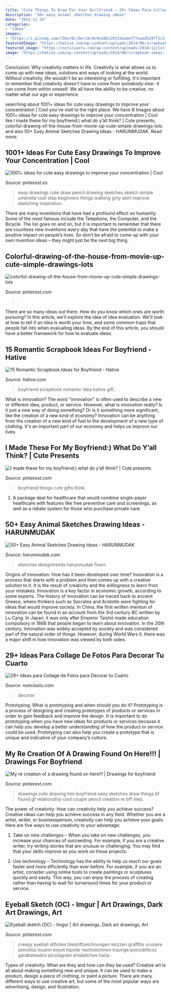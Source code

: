 ```yaml
---
title: "Cute Things To Draw For Your Girlfriend ~ 29+ Ideas Para Collage De Fotos Para Decorar Tu Cuarto"
description: "50+ easy animal sketches drawing ideas"
date: "2022-11-19"
categories:
- "ideas"
images:
- "https://i.pinimg.com/736x/0c/9e/18/0c9e186120332eaee777aaad524ff1c5.jpg"
featuredImage: "https://hative.com/wp-content/uploads/2014/06/scrapbook-ideas-for-boyfriend/8-romantic-scrapbook-ideas.jpg"
featured_image: "https://noticiastu.com/wp-content/uploads/2018/12/Collage-de-Fotos-para-Decorar-tu-Cuarto-11.jpg"
image: "https://hative.com/wp-content/uploads/2014/06/scrapbook-ideas-for-boyfriend/8-romantic-scrapbook-ideas.jpg"
---
```



Conclusion: Why creativity matters in life.
Creativity is what allows us to come up with new ideas, solutions and ways of looking at the world. Without creativity, life wouldn't be as interesting or fulfilling. It's important to remember that creativity doesn't have to come from somebody else- it can come from within oneself. We all have the ability to be creative, no matter what our age or experience.

	

		
searching about 1001+ ideas for cute easy drawings to improve your concentration | Cool you've visit to the right place. We have 8 Images about 1001+ ideas for cute easy drawings to improve your concentration | Cool like I made these for my boyfriend:) what do y’all think? | Cute presents, colorful-drawing-of-the-house-from-movie-up-cute-simple-drawings-lots and also 50+ Easy Animal Sketches Drawing Ideas - HARUNMUDAK. Read more:
		
    
## 1001+ Ideas For Cute Easy Drawings To Improve Your Concentration | Cool

<img loading=lazy src="https://i.pinimg.com/736x/21/e4/f4/21e4f4a5c8ef626775b021c0dd1be641.jpg" onerror="this.onerror=null;this.src='https://tse1.mm.bing.net/th?id=OIP.xZRAFOH585bNdxZPrg719wHaJ3&amp;pid=15.1';" alt="1001+ ideas for cute easy drawings to improve your concentration | Cool">

_Source: pinterest.es_

>easy drawings cute draw pencil drawing sketches sketch simple umbrella cool step beginners things walking girly skirt improve sketching inspiration. 

	

There are many inventions that have had a profound effect on humanity. Some of the most famous include the Telephone, the Computer, and the Bicycle. The list goes on and on, but it is important to remember that there are countless new inventions every day that have the potential to make a positive impact on people’s lives. So don’t be afraid to come up with your own invention ideas – they might just be the next big thing.

    
## Colorful-drawing-of-the-house-from-movie-up-cute-simple-drawings-lots

<img loading=lazy src="https://i.pinimg.com/736x/4b/ad/cb/4badcbf517d2d5d6bc81503fbb0da780.jpg" onerror="this.onerror=null;this.src='https://tse1.mm.bing.net/th?id=OIP._ROpQJvPESgRatspxME0gAHaJ3&amp;pid=15.1';" alt="colorful-drawing-of-the-house-from-movie-up-cute-simple-drawings-lots">

_Source: pinterest.com_

>. 

	

There are so many ideas out there. How do you know which ones are worth pursuing? In this article, we'll explore the idea of idea evaluation. We'll look at how to tell if an idea is worth your time, and some common traps that people fall into when evaluating ideas. By the end of this article, you should have a better framework for how to evaluate ideas.

    
## 15 Romantic Scrapbook Ideas For Boyfriend - Hative

<img loading=lazy src="https://hative.com/wp-content/uploads/2014/06/scrapbook-ideas-for-boyfriend/8-romantic-scrapbook-ideas.jpg" onerror="this.onerror=null;this.src='https://tse4.mm.bing.net/th?id=OIP.sz5gww3kaa5K4gcRXpQKmAHaJ6&amp;pid=15.1';" alt="15 Romantic Scrapbook Ideas for Boyfriend - Hative">

_Source: hative.com_

>boyfriend scrapbook romantic idea hative gift. 

	

What is innovation?
The word "innovation" is often used to describe a new or different idea, product, or service. However, what is innovation really? Is it just a new way of doing something? Or is it something more significant, like the creation of a new kind of economy?
Innovation can be anything from the creation of a new kind of fuel to the development of a new type of clothing. It's an important part of our economy and helps us improve our lives.

    
## I Made These For My Boyfriend:) What Do Y’all Think? | Cute Presents

<img loading=lazy src="https://i.pinimg.com/736x/0c/9e/18/0c9e186120332eaee777aaad524ff1c5.jpg" onerror="this.onerror=null;this.src='https://tse3.mm.bing.net/th?id=OIP.R2okWZGER_bb99KRamKh3wHaJ3&amp;pid=15.1';" alt="I made these for my boyfriend:) what do y’all think? | Cute presents">

_Source: pinterest.com_

>boyfriend things cute gifts think. 

	

1) A package deal for healthcare that would combine single-payer healthcare with features like free preventive care and screenings, as well as a rebate system for those who purchase private care.

    
## 50+ Easy Animal Sketches Drawing Ideas - HARUNMUDAK

<img loading=lazy src="https://harunmudak.com/wp-content/uploads/2020/05/easy-animal-sketches-drawings-30-1.jpg" onerror="this.onerror=null;this.src='https://tse1.mm.bing.net/th?id=OIP.u7SJvkxpE8lEtdtt_tDPlAHaI0&amp;pid=15.1';" alt="50+ Easy Animal Sketches Drawing Ideas - HARUNMUDAK">

_Source: harunmudak.com_

>sketches designtrends harunmudak fiverr. 

	

Origins of innovation: How has it been developed over time?
Innovation is a process that starts with a problem and then comes up with a creative solution to it. It is the result of creativity and the willingness to learn from your mistakes. Innovation is a key factor in economic growth, according to some experts. The history of innovation can be traced back to ancient Greece, where thinkers such as Socrates and Aristotle were fighting for ideas that would improve society. In China, the first written mention of innovation can be found in an account from the 3rd century BC written by Lu Cang. In Japan, it was only after Emperor Taishō made education compulsory in 1868 that people began to learn about innovation. In the 20th century, innovation was widely accepted by society and was considered part of the natural order of things. However, during World Wars II, there was a major shift in how innovation was viewed by both sides.

    
## 29+ Ideas Para Collage De Fotos Para Decorar Tu Cuarto

<img loading=lazy src="https://noticiastu.com/wp-content/uploads/2018/12/Collage-de-Fotos-para-Decorar-tu-Cuarto-11.jpg" onerror="this.onerror=null;this.src='https://tse2.mm.bing.net/th?id=OIP.CVQkeS9xFaYMhDFIVHUiOgHaJ4&amp;pid=15.1';" alt="29+ Ideas para Collage de Fotos para Decorar tu Cuarto">

_Source: noticiastu.com_

>decorar. 

	

Prototyping: What is prototyping and when should you do it?
Prototyping is a process of designing and creating prototypes of products or services in order to gain feedback and improve the design. It is important to do prototyping when you have new ideas for products or services because it can help you develop a better understanding of how the product or service could be used. Prototyping can also help you create a prototype that is unique and indicative of your company’s culture.

    
## My Re Creation Of A Drawing Found On Here!!! | Drawings For Boyfriend

<img loading=lazy src="https://i.pinimg.com/736x/be/dd/35/bedd35823a2aca6bb180422a74bff799.jpg" onerror="this.onerror=null;this.src='https://tse4.mm.bing.net/th?id=OIP.iiTiULEO-zMdKP8cCRr3JQHaJ3&amp;pid=15.1';" alt="My re creation of a drawing found on here!!! | Drawings for boyfriend">

_Source: pinterest.com_

>drawings cute drawing him boyfriend easy sketches draw things bf found gf relationship cool couple pencil creation re bff step. 

	

The power of creativity: How can creativity help you achieve success?
Creative ideas can help you achieve success in any field. Whether you are a artist, writer, or businessperson, creativity can help you achieve your goals. Here are five ways to use creativity to your advantage: 
1. Take on new challenges – When you take on new challenges, you increase your chances of succeeding. For example, if you are a creative writer, try writing stories that are unusual or challenging. You may find that your skills improve as you work on these projects. 

2. Use technology – Technology has the ability to help us reach our goals faster and more efficiently than ever before. For example, if you are an artist, consider using online tools to create paintings or sculptures quickly and easily. This way, you can enjoy the process of creating rather than having to wait for turnaround times for your product or service. 


    
## Eyeball Sketch (OC) - Imgur | Art Drawings, Dark Art Drawings, Art

<img loading=lazy src="https://i.pinimg.com/736x/34/bf/11/34bf1106caf5ebdee55c364a8bf60b42--sketches.jpg" onerror="this.onerror=null;this.src='https://tse3.mm.bing.net/th?id=OIP.aPdxpRJgpQ1wmfUrFkFWagHaKZ&amp;pid=15.1';" alt="Eyeball sketch (OC) - Imgur | Art drawings, Dark art drawings, Art">

_Source: pinterest.com_

>creepy eyeball dificiles bleistiftzeichnungen skizzen graffitis oculaire sencillos louann boyot hípster nachzeichnen traurige psicodélicos garabateados picstagram artsketches hairp. 

	

Types of creativity: What are they and how can they be used?
Creative art is all about making something new and unique. It can be used to make a product, design a piece of clothing, or paint a picture. There are many different ways to use creative art, but some of the most popular ways are advertising, design, and illustration.

